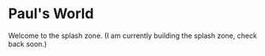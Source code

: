 # Paul's World
Welcome to the splash zone. (I am currently building the splash zone, check back soon.)
